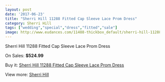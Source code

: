 ```yaml
---
layout: post
date: '2017-06-23'
title: "Sherri Hill 11288 Fitted Cap Sleeve Lace Prom Dress"
category: Sherri Hill
tags: ["wedding","special","dress","fitted","sale"]
image: http://www.eudances.com/11488-thickbox_default/sherri-hill-11288-fitted-cap-sleeve-lace-prom-dress.jpg
---
```

Sherri Hill 11288 Fitted Cap Sleeve Lace Prom Dress

On Sales: **$524.99**
<a href="https://www.eudances.com/en/sherri-hill/3643-sherri-hill-11288-fitted-cap-sleeve-lace-prom-dress.html"><amp-img layout="responsive" width="600" height="600" src="//www.eudances.com/11488-thickbox_default/sherri-hill-11288-fitted-cap-sleeve-lace-prom-dress.jpg" alt="Sherri Hill 11288 Fitted Cap Sleeve Lace Prom Dress 0" /></a>

Buy it: [Sherri Hill 11288 Fitted Cap Sleeve Lace Prom Dress](https://www.eudances.com/en/sherri-hill/3643-sherri-hill-11288-fitted-cap-sleeve-lace-prom-dress.html "Sherri Hill 11288 Fitted Cap Sleeve Lace Prom Dress")

View more: [Sherri Hill](https://www.eudances.com/en/80-Sherri-Hill "Sherri Hill")